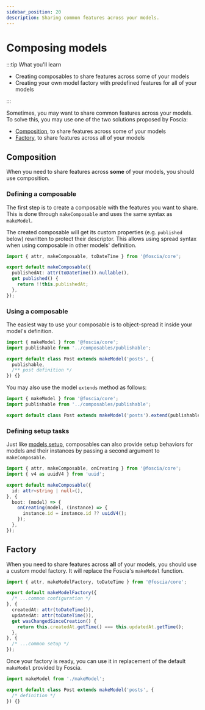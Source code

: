 ```yaml
---
sidebar_position: 20
description: Sharing common features across your models.
---
```


# Composing models

:::tip What you'll learn

- Creating composables to share features across some of your models
- Creating your own model factory with predefined features for all of your
  models

:::

Sometimes, you may want to share common features across your models. To solve
this, you may use one of the two solutions proposed by Foscia:

- [Composition](#composition), to share features across some of your models
- [Factory](#factory), to share features across all of your models

## Composition

When you need to share features across **some** of your models, you should use
composition.

### Defining a composable

The first step is to create a composable with the features you want to share.
This is done through `makeComposable` and uses the same syntax as `makeModel`.

The created composable will get its custom properties (e.g. `published` below)
rewritten to protect their descriptor. This allows using spread syntax when
using composable in other models' definition.

```typescript title="composables/publishable.ts"
import { attr, makeComposable, toDateTime } from '@foscia/core';

export default makeComposable({
  publishedAt: attr(toDateTime()).nullable(),
  get published() {
    return !!this.publishedAt;
  },
});
```

### Using a composable

The easiest way to use your composable is to object-spread it inside your
model's definition.

```typescript title="models/post.ts"
import { makeModel } from '@foscia/core';
import publishable from '../composables/publishable';

export default class Post extends makeModel('posts', {
  publishable,
  /** post definition */
}) {}
```

You may also use the model `extends` method as follows:

```typescript title="models/post.ts"
import { makeModel } from '@foscia/core';
import publishable from '../composables/publishable';

export default class Post extends makeModel('posts').extend(publishable) {}
```

### Defining setup tasks

Just like [models setup](/docs/core-concepts/models#setup), composables
can also provide setup behaviors for models and their instances by passing
a second argument to `makeComposable`.

```typescript title="composables/uuidID.ts"
import { attr, makeComposable, onCreating } from '@foscia/core';
import { v4 as uuidV4 } from 'uuid';

export default makeComposable({
  id: attr<string | null>(),
}, {
  boot: (model) => {
    onCreating(model, (instance) => {
      instance.id = instance.id ?? uuidV4();
    });
  },
});
```

## Factory

When you need to share features across **all** of your models, you should use a
custom model factory. It will replace the Foscia's `makeModel` function.

```typescript title="makeModel.ts"
import { attr, makeModelFactory, toDateTime } from '@foscia/core';

export default makeModelFactory({
  /* ...common configuration */
}, {
  createdAt: attr(toDateTime()),
  updatedAt: attr(toDateTime()),
  get wasChangedSinceCreation() {
    return this.createdAt.getTime() === this.updatedAt.getTime();
  },
}, {
  /* ...common setup */
});
```

Once your factory is ready, you can use it in replacement of the default
`makeModel` provided by Foscia.

```typescript
import makeModel from './makeModel';

export default class Post extends makeModel('posts', {
  /* definition */
}) {}
```
